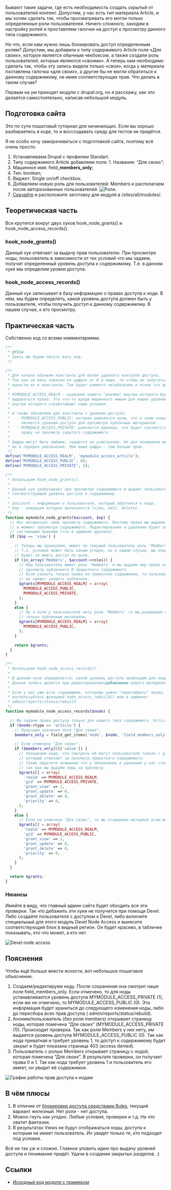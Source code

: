 Бывают такие задачи, где есть необходимость создать скрытый от пользователей
контент. Допустим, у нас есть тип материала Article, и мы хотим сделать так,
чтобы просматривать его могли только определенные роли пользователей. Ничего
сложного, заходим в настройку ролей и проставляем галочки на доступ к просмотру
данного типа содержимого.

Но что, если нам нужно лишь блокировать доступ определенным ролям? Допустим, мы
добавили к типу содержимого Article поле «Для своих», которое является обычным
чекбоксом, а также создали роль пользователей, которые являются «своими». А
теперь нам необходимо сделать так, чтобы эту запись видели только «свои», когда
у материала поставлена галочка «для своих», а другие бы не могли обратиться к
данному содержимому, не имея соответствующих прав. Что делать в таком случае?

Первым на ум приходят модули с drupal.org, но я расскажу, как это делается
самостоятельно, написав небольшой модуль.

## Подготовка сайта

Это по сути пошаговый туториал для начинающих. Если вы хорошо разбираетесь в
коде, то и воссоздавать среду для тестов не придётся.

Я не особо хочу заморачиваться с подготовкой сайта, поэтому всё очень просто:

1. Устанавливаем Drupal с профилем Standart.
2. Типу содержимого Article добавляем поле: 1. Название: “Для своих”;
3. Машинное имя: field_**members_only**;
4. Тип: boolean;
5. Виджет: Single on/off checkbox.
6. Добавляем новую роль для пользователей: Members и располагаем после
   авторизованных пользователей.
   ![Роли.](image/1.png)
7. [Скачайте](example/start/mymodule) и
   расположите заготовку для модуля в /sites/all/modules/.

## Теоретическая часть

Все крутится вокруг двух хуков hook_node_grants() и hook_node_access_records().

### hook_node_grants()

Данный хук отвечает за выдачу прав пользователю. При просмотре ноды,
пользователь в зависимости от тех условий что мы задаем, получит определенный
уровень доступа к содержимому. Т.е. в данном хуке мы определим уровни доступа.

### hook_node_access_records()

Данный хук записывает в базу информацию о правах доступа к ноде. В нём, мы будем
определять, какой уровень доступа должен быть у пользователя, чтобы получить
доступ к данному содержимому. В нашем случае, к его просмотру.

## Практическая часть

Собственно код со всеми комментариями.

```php
/**
 * @file
 * Здесь мы будем писать весь код.
 */

/**
 * Для начала объявим константы для более удобного контроля доступа.
 * Так как он весь завязан на цифрах от 0 и выше, то чтобы не запутаться, проще
 * вынести их в константы. Так будет намного читабельнее и яснее что делается.
 *
 * MYMODULE_ACCESS_REALM - название нашего "реалма" внутри которого будут
 * выдаваться права. Это что-то вроде машинного имени для наших уровней доступа
 * внутри которого отрабатывают наши условия.
 *
 * А также объявляем две константы с уровнем доступа:
 *   - MYMODULE_ACCESS_PUBLIC: которая равняется нулю, что в свою очередь
 *     является уровнем доступа для просмотра публичных материалов.
 *   - MYMODULE_ACCESS_PRIVATE: равняется единице, что будет соответстовать
 *     праву на просмотр скрытого содержимого.
 *
 * Цифры могут быть любыми, задаются на усмотрение. Но для понимания мы делаем
 * их в порядке увеличения. Чем выше цифра - тем больше прав.
 */
define('MYMODULE_ACCESS_REALM', 'mymodule_access_article');
define('MYMODULE_ACCESS_PUBLIC', 0);
define('MYMODULE_ACCESS_PRIVATE', 1);

/**
 * Используем hook_node_grants().
 *
 * Данный хук срабатывает при просмотре содержимого и выдаёт пользователю
 * соответствующий уровень доступа к содержимому.
 *
 * $account - информация о пользователе, который обратился к ноде.
 * $op - операция которая выполняется (view, edit, delete).
 */
function mymodule_node_grants($account, $op) {
  // Нас интересует лишь просмотр содержимого. Поэтому права мы выдаем именно
  // в момент просмотра содержимого. Редактирование и удаление будет ограничено
  // системными правами (что в админке друпала).
  if ($op == 'view') {

    // Теперь мы проверяем, имеет ли текущий пользователь роль 'Members'.
    // Т.е. условие может быть каким угодно, но в нашем случае, мы определяем
    // будет ли иметь доступ по роли.
    if (in_array('Members', $account->roles)) {
      // Наш пользователь имеет роль 'Members' и мы выдаем ему права на
      // просмотр публичного И приватного содержимого.
      // Если указать только права на приватное содержимое, то пользователь
      // не сможет увидеть публичное.
      $grants[MYMODULE_ACCESS_REALM] = array(
        MYMODULE_ACCESS_PUBLIC,
        MYMODULE_ACCESS_PRIVATE,
      );
    }
    else {
      // Ну а если у пользователя нету роли 'Members' то мы разрешаем смотреть
      // только публичные материалы.
      $grants[MYMODULE_ACCESS_REALM] = array(
        MYMODULE_ACCESS_PUBLIC,
      );
    }

    return $grants;
  }
}

/**
 * Используем hook_node_access_records().
 *
 * В данном хуке определяется, какой уровень доступа необходим для ноды.
 * Данная запись делется при редактировании\добавлении нового материала.
 *
 * Если у вас уже есть содержимое, которому нужно "пересобрать" права, то
 * воспользуйтесь фукнцией node_access_rebuild() или в админке:
 * admin/reports/status/rebuild
 */
function mymodule_node_access_records($node) {

  // Мы задаем права доступа только для нашего типа содержимого 'Article'.
  if ($node->type == 'article') {
    // Получаем значения поля "Для своих".
    $members_only = field_get_items('node', $node, 'field_members_only');

    // Если отмечено "Для своих".
    if ($members_only[0]['value']) {
      // Указываем ноде, что смотреть её могут пользователи только с gid
      // который отвечает за просмотр приватного содержимого.
      // Также обратите внимание что у обновления и удаления у нас стоят нули
      // так как мы выдаём лишь на просмотр.
      $grants[] = array(
        'realm' => MYMODULE_ACCESS_REALM,
        'gid' => MYMODULE_ACCESS_PRIVATE,
        'grant_view' => 1,
        'grant_update' => 0,
        'grant_delete' => 0,
        'priority' => 0,
      );
    }
    else {
      // Если не отмечено "Для своих", то мы открываем материал всем желающим.
      $grants[] = array(
        'realm' => MYMODULE_ACCESS_REALM,
        'gid' => MYMODULE_ACCESS_PUBLIC,
        'grant_view' => 1,
        'grant_update' => 0,
        'grant_delete' => 0,
        'priority' => 0,
      );
    }
  }

  return $grants;
}
```

### Нюансы

Имейте в виду, что главный админ сайта будет обходить все эти проверки. Так что
дебажить эти хуки не получится при помощи Devel. Либо создайте пользователя с
доступом к Devel, либо включите специальный для этого модуль Devel Node Access и
вынесите соответствующий блок в видный регион. Он будет красиво, в табличке
показывать, кто что может, а кто нет.

![Devel node access](image/2.png)

## Пояснения

Чтобы ещё больше внести ясности, вот небольшое пошаговое объяснение.

1. Создаем/редактируем ноду. После сохранения она смотрит наше поле
   field_members_only. Если отмечено, то для ноды устанавливается уровень
   доступа MYMODULE_ACCESS_PRIVATE (1), если же не отмечено, то
   MYMODULE_ACCESS_PUBLIC (0). Эта информация будет храниться до следующего
   изменения ноды, либо до пересбора всех прав доступа (
   admin/reports/status/rebuild).
2. Аноним/пользователь (без роли members) открывает страницу ноды, которая
   помечена “Для своих” (MYMODULE_ACCESS_PRIVATE (1)). Происходит проверка. Так
   как роли Members у них нету, им выдается уровень доступа
   MYMODULE_ACCESS_PUBLIC (0). Так как нода приватная и требует уровень 1, то
   доступ к содержимому будет закрыт и будет показана страница 403 (access
   denied).
3. Пользователь с ролью Members открывает страницу с нодой, которая помечена
   “Для своих”. В результате проверки, он получает права 0 и 1. Так как нода
   требует уровень 1 и пользователь его имеет, он увидит её содержимое.

![График работы прав доступа к нодам](image/graph.jpg)

## В чём плюсы

1. В отличие от
   [блокировки доступа средствами Rules][drupal-7-access-control-rules],
   текущий вариант железный. Нет роли - нет доступа.
2. Можно гнуть как угодно. Любые условия, проверки и т.д. На что хватит
   фантазии.
3. В результатах Views не будут отображаться ноды, доступа к которым не имеет
   пользователь. Их увидят только те, кто подходит под условия.

Всё не так уж и сложно. Главное уловить идею про выдачу уровней доступа и
понимание придёт. Удачи в создании закрытых разделов. ;)

## Ссылки

- [Исходный код модуля с примером](example/result/mymodule)

[drupal-7-access-control-rules]: ../../../../2013/05/06/drupal-7-access-control-rules/article.ru.md
